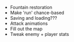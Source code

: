 - Fountain restoration
- Make 'run' chance-based
- Saving and loading???
- Attack animations
- Fill out the map
- Tweak enemy + player stats

